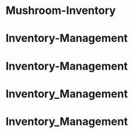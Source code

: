 # Mushroom-Inventory
# Inventory-Management
# Inventory-Management
# Inventory_Management
# Inventory_Management
